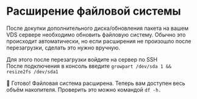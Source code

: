 # Расширение файловой системы
После докупки дополнительного диска/обновления пакета на вашем VDS сервере необходимо обновить файловую систему. Обычно это происходит автоматически, но если расширения не произошло после перезагрузки, сделать это нужно вручную.

Для этого после перезагрузки войдите на сервер по SSH  
После подключения в консоль введите `growpart /dev/sda 1 && resize2fs /dev/sda1`

🎉 Готово! Файловая система расширена. Теперь вам доступен весь объём накопителя. Проверить это можно командой `df -h.`